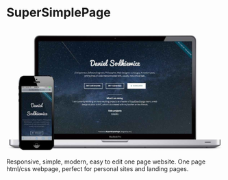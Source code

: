 SuperSimplePage
===============

![SuperSimplePage](https://raw.githubusercontent.com/danielsodkiewicz/SuperSimplePage/master/supersimplepage.jpg)

Responsive, simple, modern, easy to edit one page website. One page html/css webpage, perfect for personal sites and landing pages.
